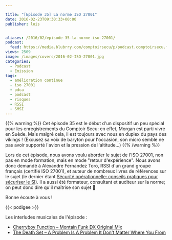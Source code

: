 ```yaml
---

title: "[Episode 35] La norme ISO 27001"
date: 2016-02-23T09:30:33+00:00
publisher: lois


aliases: /2016/02/episode-35-la-norme-iso-27001/
podcast:
  feed: https://media.blubrry.com/comptoirsecu/p/podcast.comptoirsecu.fr/CSEC.EP35.2016-02-21.ISO_27001.mp3
views: 2509
image: /images/covers/2016-02-ISO-27001.jpg
categories:
  - Podcast
  - Emission
tags:
  - amélioration continue
  - iso 27001
  - pdca
  - podcast
  - risques
  - RSSI
  - SMSI
---
```


{{% warning %}}
Cet épisode 35 est le début d'un dispositif un peu spécial pour les enregistrements du Comptoir Secu: en effet, Morgan est parti vivre en Suède. Mais malgré cela, il est toujours avec nous en duplex du pays des vikings ! (Excusez sa voix de baryton pour l'occasion, son micro semble ne pas avoir supporté l'avion et la pression de l'altitude...)
{{% /warning %}}

Lors de cet épisode, nous avons voulu aborder le sujet de l'ISO 27001, non pas en mode formation, mais en mode "retour d'expérience". Nous avons donc demandé à Alexandre Fernandez Toro, RSSI d'un grand groupe français (certifié ISO 27001), et auteur de nombreux livres de références sur le sujet (le dernier étant [Sécurité opérationnelle: conseils pratiques pour sécuriser le SI](http://www.amazon.fr/S%C3%A9curit%C3%A9-op%C3%A9rationnelle-Conseils-pratiques-s%C3%A9curiser/dp/2212139632/ref=sr_1_1?s=books&ie=UTF8&qid=1456175243&sr=1-1)). Il a aussi été formateur, consultant et auditeur sur la norme; on peut donc dire qu'il maîtrise son sujet 🙂

Bonne écoute à vous !

{{< podigee >}}

Les interludes musicales de l'épisode :

  * [Cherryboy Function – Montain Funk DX Original Mix](https://pro.beatport.com/track/mountain-funk-dx-original-mix/675910)
  * [The Death Set – A Problem Is A Problem It Don't Matter Where You From](https://ninjatune.net/release/the-death-set/michel-poiccard)
